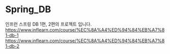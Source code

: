# Spring_DB
인프런 스프링 DB 1편, 2편의 프로젝트 입니다.<br>
https://www.inflearn.com/course/%EC%8A%A4%ED%94%84%EB%A7%81-db-1
https://www.inflearn.com/course/%EC%8A%A4%ED%94%84%EB%A7%81-db-2
